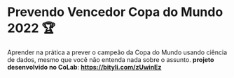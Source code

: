 # Prevendo Vencedor Copa do Mundo 2022 🏆

Aprender na prática a prever o campeão da Copa do Mundo usando ciência de dados, mesmo que você não entenda nada sobre o assunto.
**projeto desenvolvido no CoLab**: **https://bityli.com/zUwinEz**


